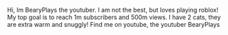 Hi, Im BearyPlays the youtuber.
I am not the best, but loves playing roblox!
My top goal is to reach 1m subscribers and 500m views.
I have 2 cats, they are extra warm and snuggly!
Find me on youtube, the youtuber BearyPlays

<!---
BearyPlays/BearyPlays is a ✨ special ✨ repository because its `README.md` (this file) appears on your GitHub profile.
You can click the Preview link to take a look at your changes.
--->
